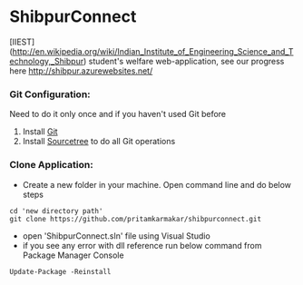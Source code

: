 # ShibpurConnect
[IIEST] (http://en.wikipedia.org/wiki/Indian_Institute_of_Engineering_Science_and_Technology,_Shibpur) student's welfare web-application, see our progress here http://shibpur.azurewebsites.net/

### Git Configuration:
Need to do it only once and if you haven't used Git before

1. Install [Git](http://git-scm.com/downloads)  
2. Install [Sourcetree](http://www.sourcetreeapp.com/) to do all Git operations 

### Clone Application:

* Create a new folder in your machine. Open command line and do below steps
```
cd 'new directory path'
git clone https://github.com/pritamkarmakar/shibpurconnect.git
```
* open 'ShibpurConnect.sln' file using Visual Studio
* if you see any error with dll reference run below command from Package Manager Console
```
Update-Package -Reinstall
```
